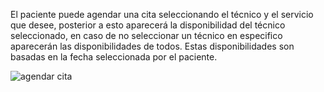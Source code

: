 El paciente puede agendar una cita seleccionando el técnico y el servicio que desee, posterior a esto aparecerá la disponibilidad del técnico seleccionado, en caso de no seleccionar un técnico en especifico aparecerán las disponibilidades de todos. Estas disponibilidades son basadas en la fecha seleccionada por el paciente.

![agendar cita](https://s3-us-west-2.amazonaws.com/andarwiki/agendar_cita.jpg)